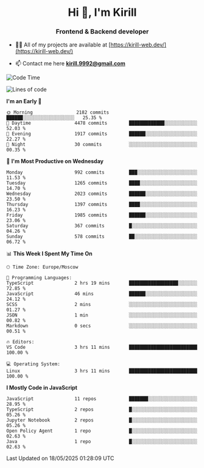 <h1 align="center">Hi 👋, I'm Kirill</h1>
<h3 align="center">Frontend & Backend developer</h3>

- 👨‍💻 All of my projects are available at [https://kirill-web.dev/](https://kirill-web.dev/)

- 📫 Contact me here **kirill.9992@gmail.com**











<!--START_SECTION:waka-->
![Code Time](http://img.shields.io/badge/Code%20Time-2%2C244%20hrs-blue)

![Lines of code](https://img.shields.io/badge/From%20Hello%20World%20I%27ve%20Written-5.2%20million%20lines%20of%20code-blue)

**I'm an Early 🐤** 

```text
🌞 Morning                2182 commits        ██████░░░░░░░░░░░░░░░░░░░   25.35 % 
🌆 Daytime                4478 commits        █████████████░░░░░░░░░░░░   52.03 % 
🌃 Evening                1917 commits        ██████░░░░░░░░░░░░░░░░░░░   22.27 % 
🌙 Night                  30 commits          ░░░░░░░░░░░░░░░░░░░░░░░░░   00.35 % 
```
📅 **I'm Most Productive on Wednesday** 

```text
Monday                   992 commits         ███░░░░░░░░░░░░░░░░░░░░░░   11.53 % 
Tuesday                  1265 commits        ████░░░░░░░░░░░░░░░░░░░░░   14.70 % 
Wednesday                2023 commits        ██████░░░░░░░░░░░░░░░░░░░   23.50 % 
Thursday                 1397 commits        ████░░░░░░░░░░░░░░░░░░░░░   16.23 % 
Friday                   1985 commits        ██████░░░░░░░░░░░░░░░░░░░   23.06 % 
Saturday                 367 commits         █░░░░░░░░░░░░░░░░░░░░░░░░   04.26 % 
Sunday                   578 commits         ██░░░░░░░░░░░░░░░░░░░░░░░   06.72 % 
```


📊 **This Week I Spent My Time On** 

```text
🕑︎ Time Zone: Europe/Moscow

💬 Programming Languages: 
TypeScript               2 hrs 19 mins       ██████████████████░░░░░░░   72.85 % 
JavaScript               46 mins             ██████░░░░░░░░░░░░░░░░░░░   24.12 % 
SCSS                     2 mins              ░░░░░░░░░░░░░░░░░░░░░░░░░   01.27 % 
JSON                     1 min               ░░░░░░░░░░░░░░░░░░░░░░░░░   00.82 % 
Markdown                 0 secs              ░░░░░░░░░░░░░░░░░░░░░░░░░   00.51 % 

🔥 Editors: 
VS Code                  3 hrs 11 mins       █████████████████████████   100.00 % 

💻 Operating System: 
Linux                    3 hrs 11 mins       █████████████████████████   100.00 % 
```

**I Mostly Code in JavaScript** 

```text
JavaScript               11 repos            ███████░░░░░░░░░░░░░░░░░░   28.95 % 
TypeScript               2 repos             █░░░░░░░░░░░░░░░░░░░░░░░░   05.26 % 
Jupyter Notebook         2 repos             █░░░░░░░░░░░░░░░░░░░░░░░░   05.26 % 
Open Policy Agent        1 repo              █░░░░░░░░░░░░░░░░░░░░░░░░   02.63 % 
Java                     1 repo              █░░░░░░░░░░░░░░░░░░░░░░░░   02.63 % 
```




 Last Updated on 18/05/2025 01:28:09 UTC
<!--END_SECTION:waka-->
